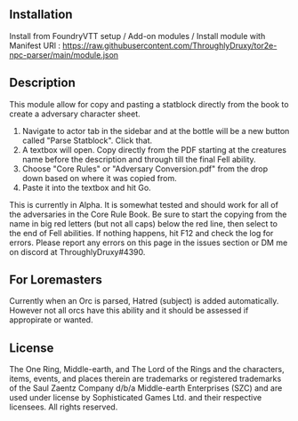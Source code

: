 ## Installation

Install from FoundryVTT setup / Add-on modules / Install module with Manifest URl : https://raw.githubusercontent.com/ThroughlyDruxy/tor2e-npc-parser/main/module.json

## Description
This module allow for copy and pasting a statblock directly from the book to create a adversary character sheet.

1. Navigate to actor tab in the sidebar and at the bottle will be a new button called "Parse Statblock". Click that.
2. A textbox will open. Copy directly from the PDF starting at the creatures name before the description and through till the final Fell ability.
3. Choose "Core Rules" or "Adversary Conversion.pdf" from the drop down based on where it was copied from.
4. Paste it into the textbox and hit Go.

This is currently in Alpha. It is somewhat tested and should work for all of the adversaries in the Core Rule Book. Be sure to start the copying from the name in big red letters (but not all caps) below the red line, then select to the end of Fell abilities. If nothing happens, hit F12 and check the log for errors. Please report any errors on this page in the issues section or DM me on discord at ThroughlyDruxy#4390.

## For Loremasters
Currently when an Orc is parsed, Hatred (subject) is added automatically. However not all orcs have this ability and it should be assessed if appropirate or wanted.

## License
The One Ring, Middle-­earth, and The Lord of the Rings and the characters, items, events, and places therein are trademarks or registered trademarks of the Saul Zaentz Company d/b/a Middle-­earth Enterprises (SZC) and are used under license by Sophisticated Games Ltd. and their respective licensees. All rights reserved.
